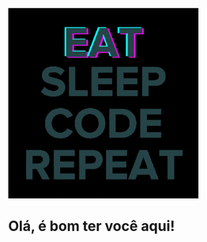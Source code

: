 <img src = "giphy.gif" width = "385" align = "top">

#        Olá, é bom ter você aqui!<br>
<div>
  
  
</div>
